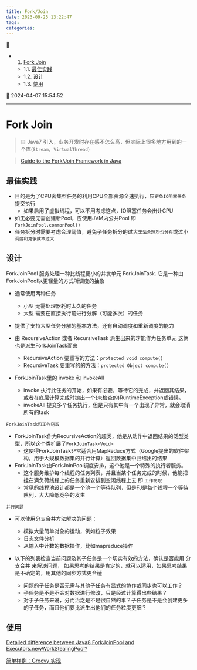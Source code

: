 ```yaml
---
title: Fork/Join
date: 2023-09-25 13:22:47
tags: 
categories: 
---
```


💠

- 1. [Fork Join](#fork-join)
    - 1.1. [最佳实践](#最佳实践)
    - 1.2. [设计](#设计)
    - 1.3. [使用](#使用)

💠 2024-04-07 15:54:52
****************************************
# Fork Join
> 自 Java7 引入，业务开发时存在感不怎么高，但实际上很多地方用到的一个库(`Stream`，`VirtualThread`)

> [Guide to the Fork/Join Framework in Java](https://www.baeldung.com/java-fork-join)   

## 最佳实践
- 目的是为了CPU密集型任务的利用CPU全部资源全速执行，应`避免IO阻塞任务`提交执行
    - 如果启用了虚拟线程，可以不用考虑这点，IO阻塞任务会出让CPU
- 如无必要无需创建新Pool，应使用JVM内公共Pool 即 `ForkJoinPool.commonPool()`
- 任务拆分时需要考虑合理阈值，避免子任务拆分的过大`无法合理均匀分布`或过小`调度和竞争成本过大`

## 设计

ForkJoinPool 服务处理一种比线程更小的并发单元 ForkJoinTask. 它是一种由ForkJoinPool以更轻量的方式所调度的抽象

- 通常使用两种任务
    - 小型 无需处理器耗时太久的任务
    - 大型 需要在直接执行前进行分解（可能多次）的任务
- 提供了支持大型任务分解的基本方法，还有自动调度和重新调度的能力

- 由 RecursiveAction 或者 RecursiveTask 派生出来的才能作为任务单元 这俩也是派生ForkJoinTask而来
    - RecursiveAction 要重写的方法：`protected void compute()`  
    - RecursiveTask 要重写的的方法：`protected Object compute()`
- ForkJoinTask里的 invoke 和 invokeAll 
    - invoke  执行此任务的开始，如果有必要，等待它的完成，并返回其结果，或者在底层计算完成时抛出一个(未检查的)RuntimeException或错误。
    - invokeAll 提交多个任务执行，但是只有其中有一个出现了异常，就会取消所有的task

`ForkJoinTask和工作窃取`
- ForkJoinTask作为RecursiveAction的超类，他是从动作中返回结果的泛型类型，所以这个类扩展了`ForkJoinTask<Void>` 
    - 这使得ForkJoinTask非常适合用MapReduce方式（Google提出的软件架构，用于大规模数据集的并行计算）返回数据集中归结出的结果
- ForkJoinTask由ForkJoinPool调度安排，这个池是一个特殊的执行者服务。
    - 这个服务维护每个线程的任务列表，并且当某个任务完成的时候，他能把挂在满负荷线程上的任务重新安排到空闲线程上去 即 `工作窃取`
    - 常见的线程池设计都是一个池一个等待队列，但是FJ是每个线程一个等待队列，大大降低竞争的发生 

`并行问题`
- 可以使用分支合并方法解决的问题：
    - 模拟大量简单对象的运动，例如粒子效果
    - 日志文件分析
    - 从输入中计数的数据操作，比如mapreduce操作

- 以下的列表检查当前问题及其子任务是一个切实有效的方法，确认是否能用 分支合并 来解决问题， 如果思考的结果是肯定的，就可以适用，如果思考结果是不确定的，用其他的同步方式更合适
    - 问题的子任务是否无需与其他子任务有显式的协作或同步也可以工作？
    - 子任务是不是不会对数据进行修改，只是经过计算得出些结果？
    - 对于子任务来说，分而治之是不是很自然的事？子任务是不是会创建更多的子任务，而且他们要比派生出他们的任务粒度更细？

## 使用

[Detailed difference between Java8 ForkJoinPool and Executors.newWorkStealingPool?](https://stackoverflow.com/questions/41337451/detailed-difference-between-java8-forkjoinpool-and-executors-newworkstealingpool)

[简单样例：Groovy 实现](https://github.com/Kuangcp/JavaBase/blob/master/concurrency/src/main/java/com/github/kuangcp/forkjoin/ForkJoinEasyDemo.groovy)

